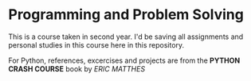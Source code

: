 # Programming and Problem Solving
This is a course taken in second year. I'd be saving all assignments and personal studies in this course here in this repository.

For Python, references, excercises and projects are from the **PYTHON CRASH COURSE** book by *ERIC MATTHES*